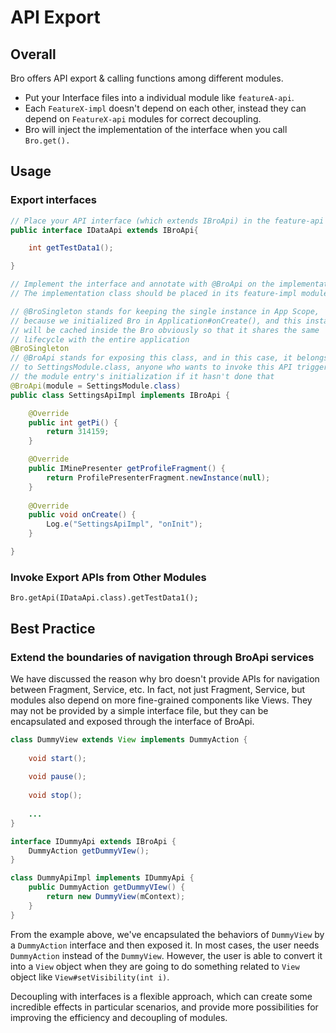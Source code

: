 
# API Export

## Overall

Bro offers API export & calling functions among different modules.

- Put your Interface files into a individual module like `featureA-api`.
- Each `FeatureX-impl` doesn't depend on each other, instead they can depend on `FeatureX-api` modules for correct decoupling.
- Bro will inject the implementation of the interface when you call `Bro.get().`

## Usage

### Export interfaces

``` java
// Place your API interface (which extends IBroApi) in the feature-api or common module first.
public interface IDataApi extends IBroApi{

    int getTestData1();

}

// Implement the interface and annotate with @BroApi on the implementation class to be exposed. 
// The implementation class should be placed in its feature-impl module to avoid.

// @BroSingleton stands for keeping the single instance in App Scope,
// because we initialized Bro in Application#onCreate(), and this instance
// will be cached inside the Bro obviously so that it shares the same
// lifecycle with the entire application
@BroSingleton
// @BroApi stands for exposing this class, and in this case, it belongs 
// to SettingsModule.class, anyone who wants to invoke this API trigger 
// the module entry's initialization if it hasn't done that
@BroApi(module = SettingsModule.class) 
public class SettingsApiImpl implements IBroApi {

    @Override
    public int getPi() {
        return 314159;
    }

    @Override
    public IMinePresenter getProfileFragment() {
        return ProfilePresenterFragment.newInstance(null);
    }
    
    @Override
    public void onCreate() {
        Log.e("SettingsApiImpl", "onInit");
    }

}

```

### Invoke Export APIs from Other Modules

```
Bro.getApi(IDataApi.class).getTestData1();
```

## Best Practice

### Extend the boundaries of navigation through BroApi services

We have discussed the reason why bro doesn't provide APIs for navigation between Fragment, Service, etc. In fact, not just Fragment, Service, but modules also depend on more fine-grained components like Views. They may not be provided by a simple interface file, but they can be encapsulated and exposed through the interface of BroApi.

``` java
class DummyView extends View implements DummyAction {
    
    void start();
    
    void pause();
    
    void stop();
    
    ...
}

interface IDummyApi extends IBroApi {
    DummyAction getDummyVIew();
}

class DummyApiImpl implements IDummyApi {
    public DummyAction getDummyVIew() {
        return new DummyView(mContext);
    }
}
```

From the example above, we've encapsulated the behaviors of `DummyView` by a `DummyAction` interface and then exposed it. In most cases, the user needs `DummyAction` instead of the `DummyView`. However, the user is able to convert it into a `View` object when they are going to do something related to `View` object like `View#setVisibility(int i)`. 

Decoupling with interfaces is a flexible approach, which can create some incredible effects in particular scenarios, and provide more possibilities for improving the efficiency and decoupling of modules.
